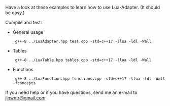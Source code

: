 Have a look at these examples to learn how to use Lua-Adapter.
(It should be easy.)

Compile and test:

 * General usage

        g++-8 ../LuaAdapter.hpp test.cpp -std=c++17 -llua -ldl -Wall

 * Tables

        g++-8 ../LuaTable.hpp tables.cpp -std=c++17 -llua -ldl -Wall

 * Functions

        g++-8 ../LuaFunction.hpp functions.cpp -std=c++17 -llua -ldl -Wall -fconcepts

If you need help or if you have questions, send me an e-mail to jlnwntr@gmail.com
